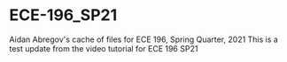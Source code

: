 # ECE-196_SP21
Aidan Abregov's cache of files for ECE 196, Spring Quarter, 2021
This is a test update from the video tutorial for ECE 196 SP21